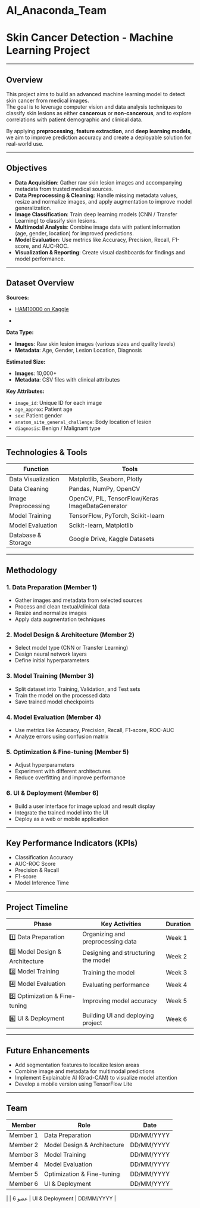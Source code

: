 # AI_Anaconda_Team

# Skin Cancer Detection - Machine Learning Project

---

## **Overview**
This project aims to build an advanced machine learning model to detect skin cancer from medical images.  
The goal is to leverage computer vision and data analysis techniques to classify skin lesions as either **cancerous** or **non-cancerous**, and to explore correlations with patient demographic and clinical data.  

By applying **preprocessing**, **feature extraction**, and **deep learning models**, we aim to improve prediction accuracy and create a deployable solution for real-world use.  

---

## **Objectives**
- **Data Acquisition**: Gather raw skin lesion images and accompanying metadata from trusted medical sources.  
- **Data Preprocessing & Cleaning**: Handle missing metadata values, resize and normalize images, and apply augmentation to improve model generalization.  
- **Image Classification**: Train deep learning models (CNN / Transfer Learning) to classify skin lesions.  
- **Multimodal Analysis**: Combine image data with patient information (age, gender, location) for improved predictions.  
- **Model Evaluation**: Use metrics like Accuracy, Precision, Recall, F1-score, and AUC-ROC.  
- **Visualization & Reporting**: Create visual dashboards for findings and model performance.

---

## **Dataset Overview**
**Sources:**  
- [HAM10000 on Kaggle](https://www.kaggle.com/datasets/kmader/skin-cancer-mnist-ham10000)

- 
**Data Type:**  
- **Images**: Raw skin lesion images (various sizes and quality levels)  
- **Metadata**: Age, Gender, Lesion Location, Diagnosis  

**Estimated Size:**  
- **Images**: 10,000+  
- **Metadata**: CSV files with clinical attributes  

**Key Attributes:**  
- `image_id`: Unique ID for each image  
- `age_approx`: Patient age  
- `sex`: Patient gender  
- `anatom_site_general_challenge`: Body location of lesion  
- `diagnosis`: Benign / Malignant type  

---

## **Technologies & Tools**

| **Function**           | **Tools** |
|------------------------|-----------|
| Data Visualization     | Matplotlib, Seaborn, Plotly |
| Data Cleaning          | Pandas, NumPy, OpenCV |
| Image Preprocessing    | OpenCV, PIL, TensorFlow/Keras ImageDataGenerator |
| Model Training         | TensorFlow, PyTorch, Scikit-learn |
| Model Evaluation       | Scikit-learn, Matplotlib |
| Database & Storage     | Google Drive, Kaggle Datasets |

---

## **Methodology**

### **1. Data Preparation (Member 1)**
- Gather images and metadata from selected sources  
- Process and clean textual/clinical data  
- Resize and normalize images  
- Apply data augmentation techniques  

### **2. Model Design & Architecture (Member 2)**
- Select model type (CNN or Transfer Learning)  
- Design neural network layers  
- Define initial hyperparameters  

### **3. Model Training (Member 3)**
- Split dataset into Training, Validation, and Test sets  
- Train the model on the processed data  
- Save trained model checkpoints  

### **4. Model Evaluation (Member 4)**
- Use metrics like Accuracy, Precision, Recall, F1-score, ROC-AUC  
- Analyze errors using confusion matrix  

### **5. Optimization & Fine-tuning (Member 5)**
- Adjust hyperparameters  
- Experiment with different architectures  
- Reduce overfitting and improve performance  

### **6. UI & Deployment (Member 6)**
- Build a user interface for image upload and result display  
- Integrate the trained model into the UI  
- Deploy as a web or mobile application

---

## **Key Performance Indicators (KPIs)**
- Classification Accuracy  
- AUC-ROC Score  
- Precision & Recall  
- F1-score  
- Model Inference Time  

---

## **Project Timeline**

| **Phase**                   | **Key Activities**                     | **Duration** |
|-----------------------------|----------------------------------------|--------------|
| 1️⃣ Data Preparation        | Organizing and preprocessing data      | Week 1       |
| 2️⃣ Model Design & Architecture | Designing and structuring the model   | Week 2       |
| 3️⃣ Model Training          | Training the model                     | Week 3       |
| 4️⃣ Model Evaluation        | Evaluating performance                 | Week 4       |
| 5️⃣ Optimization & Fine-tuning | Improving model accuracy               | Week 5       |
| 6️⃣ UI & Deployment         | Building UI and deploying project      | Week 6       |

---

## **Future Enhancements**
- Add segmentation features to localize lesion areas  
- Combine image and metadata for multimodal predictions  
- Implement Explainable AI (Grad-CAM) to visualize model attention  
- Develop a mobile version using TensorFlow Lite  

---

## **Team**

| **Member**  | **Role**                   | **Date**     |
|-------------|----------------------------|--------------|
| Member 1    | Data Preparation           | DD/MM/YYYY   |
| Member 2    | Model Design & Architecture| DD/MM/YYYY   |
| Member 3    | Model Training             | DD/MM/YYYY   |
| Member 4    | Model Evaluation           | DD/MM/YYYY   |
| Member 5    | Optimization & Fine-tuning | DD/MM/YYYY   |
| Member 6    | UI & Deployment            | DD/MM/YYYY |
|
| عضو 6 | UI & Deployment | DD/MM/YYYY |
